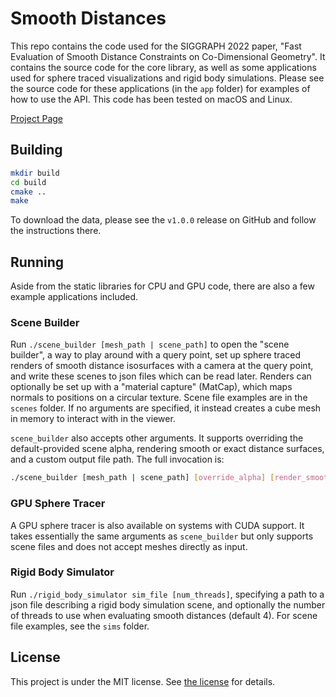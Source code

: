 # Smooth Distances

This repo contains the code used for the SIGGRAPH 2022 paper, "Fast Evaluation
of Smooth Distance Constraints on Co-Dimensional Geometry". It contains the
source code for the core library, as well as some applications used for sphere
traced visualizations and rigid body simulations. Please see the source code for
these applications (in the `app` folder) for examples of how to use the API.
This code has been tested on macOS and Linux.

[Project Page](https://www.dgp.toronto.edu/projects/smooth-distances/)

## Building
```bash
mkdir build
cd build
cmake ..
make
```

To download the data, please see the `v1.0.0` release on GitHub and follow the
instructions there.

## Running

Aside from the static libraries for CPU and GPU code, there are also a few
example applications included.

### Scene Builder
Run `./scene_builder [mesh_path | scene_path]` to open the "scene builder", a
way to play around with a query point, set up sphere traced renders of smooth
distance isosurfaces with a camera at the query point, and write these scenes to
json files which can be read later. Renders can optionally be set up with a
"material capture" (MatCap), which maps normals to positions on a circular
texture. Scene file examples are in the `scenes` folder. If no arguments are
specified, it instead creates a cube mesh in memory to interact with in the
viewer.

`scene_builder` also accepts other arguments. It supports overriding the
default-provided scene alpha, rendering smooth or exact distance surfaces, and a
custom output file path. The full invocation is:
```bash
./scene_builder [mesh_path | scene_path] [override_alpha] [render_smooth_dist] [output_file]
```

### GPU Sphere Tracer

A GPU sphere tracer is also available on systems with CUDA support. It takes
essentially the same arguments as `scene_builder` but only supports scene files
and does not accept meshes directly as input.

### Rigid Body Simulator
Run `./rigid_body_simulator sim_file [num_threads]`, specifying a path to a
json file describing a rigid body simulation scene, and optionally the number of
threads to use when evaluating smooth distances (default 4). For scene file
examples, see the `sims` folder.

## License
This project is under the MIT license. See [the license](LICENSE) for details.
